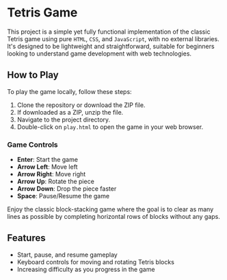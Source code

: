 # Tetris Game

This project is a simple yet fully functional implementation of the classic Tetris game using pure `HTML`, `CSS`, and `JavaScript`, with no external libraries. It's designed to be lightweight and straightforward, suitable for beginners looking to understand game development with web technologies.

## How to Play

To play the game locally, follow these steps:

1. Clone the repository or download the ZIP file.
2. If downloaded as a ZIP, unzip the file.
3. Navigate to the project directory.
4. Double-click on `play.html` to open the game in your web browser.

### Game Controls

- **Enter**: Start the game
- **Arrow Left**: Move left
- **Arrow Right**: Move right
- **Arrow Up**: Rotate the piece
- **Arrow Down**: Drop the piece faster
- **Space**: Pause/Resume the game

Enjoy the classic block-stacking game where the goal is to clear as many lines as possible by completing horizontal rows of blocks without any gaps.

## Features

- Start, pause, and resume gameplay
- Keyboard controls for moving and rotating Tetris blocks
- Increasing difficulty as you progress in the game
